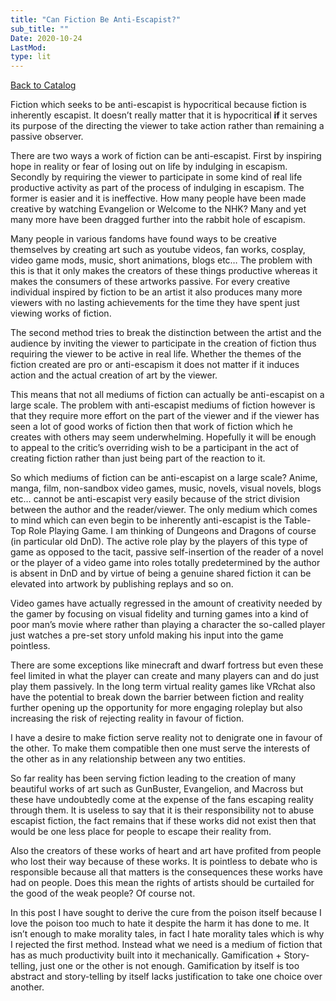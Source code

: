 ```yaml
---
title: "Can Fiction Be Anti-Escapist?"
sub_title: ""
Date: 2020-10-24
LastMod:
type: lit
---
```


[Back to Catalog](https://otaking.xyz/index.html)

Fiction which seeks to be anti-escapist is hypocritical because fiction is inherently escapist. It doesn’t really matter that it is hypocritical **if** it serves its purpose of the directing the viewer to take action rather than remaining a passive observer.

There are two ways a work of fiction can be anti-escapist. First by inspiring hope in reality or fear of losing out on life by indulging in escapism. Secondly by requiring the viewer to participate in some kind of real life productive activity as part of the process of indulging in escapism. The former is easier and it is ineffective. How many people have been made creative by watching Evangelion or Welcome to the NHK? Many and yet many more have been dragged further into the rabbit hole of escapism.

Many people in various fandoms have found ways to be creative themselves by creating art such as youtube videos, fan works, cosplay, video game mods, music, short animations, blogs etc… The problem with this is that it only makes the creators of these things productive whereas it makes the consumers of these artworks passive. For every creative individual inspired by fiction to be an artist it also produces many more viewers with no lasting achievements for the time they have spent just viewing works of fiction.

The second method tries to break the distinction between the artist and the audience by inviting the viewer to participate in the creation of fiction thus requiring the viewer to be active in real life. Whether the themes of the fiction created are pro or anti-escapism it does not matter if it induces action and the actual creation of art by the viewer.

This means that not all mediums of fiction can actually be anti-escapist on a large scale. The problem with anti-escapist mediums of fiction however is that they require more effort on the part of the viewer and if the viewer has seen a lot of good works of fiction then that work of fiction which he creates with others may seem underwhelming. Hopefully it will be enough to appeal to the critic’s overriding wish to be a participant in the act of creating fiction rather than just being part of the reaction to it.

So which mediums of fiction can be anti-escapist on a large scale? Anime, manga, film, non-sandbox video games, music, novels, visual novels, blogs etc… cannot be anti-escapist very easily because of the strict division between the author and the reader/viewer. The only medium which comes to mind which can even begin to be inherently anti-escapist is the Table-Top Role Playing Game. I am thinking of Dungeons and Dragons of course (in particular old DnD). The active role play by the players of this type of game as opposed to the tacit, passive self-insertion of the reader of a novel or the player of a video game into roles totally predetermined by the author is absent in DnD and by virtue of being a genuine shared fiction it can be elevated into artwork by publishing replays and so on.

Video games have actually regressed in the amount of creativity needed by the gamer by focusing on visual fidelity and turning games into a kind of poor man’s movie where rather than playing a character the so-called player just watches a pre-set story unfold making his input into the game pointless.

There are some exceptions like minecraft and dwarf fortress but even these feel limited in what the player can create and many players can and do just play them passively. In the long term virtual reality games like VRchat also have the potential to break down the barrier between fiction and reality further opening up the opportunity for more engaging roleplay but also increasing the risk of rejecting reality in favour of fiction.

I have a desire to make fiction serve reality not to denigrate one in favour of the other. To make them compatible then one must serve the interests of the other as in any relationship between any two entities.

So far reality has been serving fiction leading to the creation of many beautiful works of art such as GunBuster, Evangelion, and Macross but these have undoubtedly come at the expense of the fans escaping reality through them. It is useless to say that it is their responsibility not to abuse escapist fiction, the fact remains that if these works did not exist then that would be one less place for people to escape their reality from.

Also the creators of these works of heart and art have profited from people who lost their way because of these works. It is pointless to debate who is responsible because all that matters is the consequences these works have had on people. Does this mean the rights of artists should be curtailed for the good of the weak people? Of course not.

In this post I have sought to derive the cure from the poison itself because I love the poison too much to hate it despite the harm it has done to me. It isn’t enough to make morality tales, in fact I hate morality tales which is why I rejected the first method. Instead what we need is a medium of fiction that has as much productivity built into it mechanically. Gamification + Story-telling, just one or the other is not enough. Gamification by itself is too abstract and story-telling by itself lacks justification to take one choice over another.
